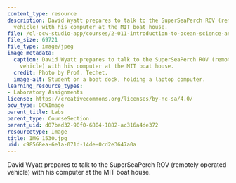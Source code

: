 ```yaml
---
content_type: resource
description: David Wyatt prepares to talk to the SuperSeaPerch ROV (remotely operated
  vehicle) with his computer at the MIT boat house.
file: /ol-ocw-studio-app/courses/2-011-introduction-to-ocean-science-and-engineering-spring-2006/c98568ea6e1a071d14de0cd2e3647a0a_IMG_1530.jpg
file_size: 69721
file_type: image/jpeg
image_metadata:
  caption: David Wyatt prepares to talk to the SuperSeaPerch ROV (remotely operated
    vehicle) with his computer at the MIT boat house.
  credit: Photo by Prof. Techet.
  image-alt: Student on a boat dock, holding a laptop computer.
learning_resource_types:
- Laboratory Assignments
license: https://creativecommons.org/licenses/by-nc-sa/4.0/
ocw_type: OCWImage
parent_title: Labs
parent_type: CourseSection
parent_uid: d07bad32-90f0-6804-1882-ac316a4de372
resourcetype: Image
title: IMG_1530.jpg
uid: c98568ea-6e1a-071d-14de-0cd2e3647a0a
---
```

David Wyatt prepares to talk to the SuperSeaPerch ROV (remotely operated vehicle) with his computer at the MIT boat house.
